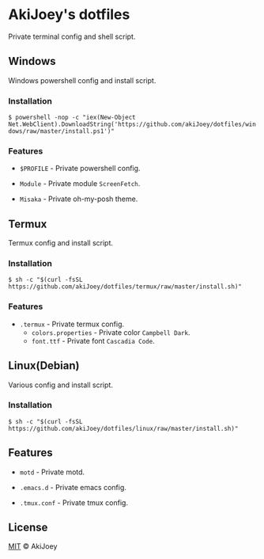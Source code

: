 # AkiJoey's dotfiles

Private terminal config and shell script.

## Windows

Windows powershell config and install script.

### Installation

`$ powershell -nop -c "iex(New-Object Net.WebClient).DownloadString('https://github.com/akiJoey/dotfiles/windows/raw/master/install.ps1')"`

### Features

* `$PROFILE` - Private powershell config.
+ `Module` - Private module `ScreenFetch`.
* `Misaka` - Private oh-my-posh theme.

## Termux

Termux config and install script.

### Installation

`$ sh -c "$(curl -fsSL https://github.com/akiJoey/dotfiles/termux/raw/master/install.sh)"`

### Features

- `.termux` - Private termux config.
  * `colors.properties` - Private color `Campbell Dark`.
  * `font.ttf` - Private font `Cascadia Code`.

## Linux(Debian)

Various config and install script.

### Installation

`$ sh -c "$(curl -fsSL https://github.com/akiJoey/dotfiles/linux/raw/master/install.sh)"`

## Features

* `motd` - Private motd.
+ `.emacs.d` - Private emacs config.
* `.tmux.conf` - Private tmux config.

## License

[MIT](https://github.com/akijoey/dotfiles/blob/master/LICENSE) © AkiJoey
